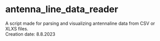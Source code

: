 # antenna_line_data_reader
A script made for parsing and visualizing antennaline data from CSV or XLXS files.  
Creation date: 8.8.2023
